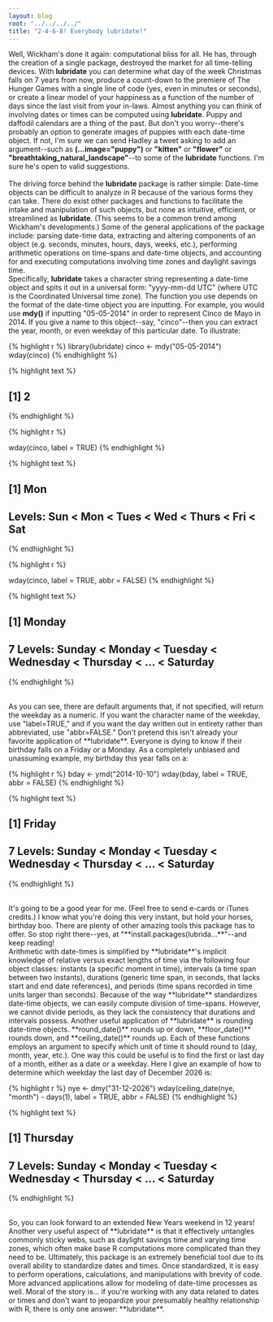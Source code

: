 ```yaml
---
layout: blog
root: "../../../../"
title: "2-4-6-8! Everybody lubridate!"
---
```




Well, Wickham's done it again: computational bliss for all. He has, through the creation of a single package, destroyed the market for all time-telling devices. With **lubridate** you can determine what day of the week Christmas falls on 7 years from now, produce a count-down to the premiere of The Hunger Games with a single line of code (yes, even in minutes or seconds), or create a linear model of your happiness as a function of the number of days since the last visit from your in-laws. Almost anything you can think of involving dates or times can be computed using **lubridate**. Puppy and daffodil calendars are a thing of the past. But don't you worry--there's probably an option to generate images of puppies with each date-time object. If not, I'm sure we can send Hadley a tweet asking to add an argument--such as **(...image="puppy")** or **"kitten"** or **"flower"** or **"breathtaking_natural_landscape"**--to some of the **lubridate** functions. I'm sure he's open to valid suggestions.
</br>  
The driving force behind the **lubridate** package is rather simple:  Date-time objects can be difficult to analyze in R because of the various forms they can take. There do exist other packages and functions to facilitate the intake and manipulation of such objects, but none as intuitive, efficient, or streamlined as **lubridate**. (This seems to be a common trend among Wickham's developments.) Some of the general applications of the package include: parsing date-time data, extracting and altering components of an object (e.g. seconds, minutes, hours, days, weeks, etc.), performing arithmetic operations on time-spans and date-time objects, and accounting for and executing computations involving time zones and daylight savings time. 
</br>
Specifically, **lubridate** takes a character string representing a date-time object and spits it out in a universal form:  "yyyy-mm-dd UTC" (where UTC is the Coordinated Universal time zone). The function you use depends on the format of the date-time object you are inputting. For example, you would use **mdy()** if inputting "05-05-2014" in order to represent Cinco de Mayo in 2014. If you give a name to this object--say, "cinco"--then you can extract the year, month, or even weekday of this particular date. To illustrate:
</br>

{% highlight r %}
library(lubridate)
cinco <- mdy("05-05-2014")
wday(cinco)
{% endhighlight %}



{% highlight text %}
## [1] 2
{% endhighlight %}



{% highlight r %}

wday(cinco, label = TRUE)
{% endhighlight %}



{% highlight text %}
## [1] Mon
## Levels: Sun < Mon < Tues < Wed < Thurs < Fri < Sat
{% endhighlight %}



{% highlight r %}

wday(cinco, label = TRUE, abbr = FALSE)
{% endhighlight %}



{% highlight text %}
## [1] Monday
## 7 Levels: Sunday < Monday < Tuesday < Wednesday < Thursday < ... < Saturday
{% endhighlight %}

</br>
As you can see, there are default arguments that, if not specified, will return the weekday as a numeric. If you want the character name of the weekday, use "label=TRUE," and if you want the day written out in entirety rather than abbreviated, use "abbr=FALSE." Don't pretend this isn't already your favorite application of **lubridate**. Everyone is dying to know if their birthday falls on a Friday or a Monday. As a completely unbiased and unassuming example, my birthday this year falls on a:
</br>

{% highlight r %}
bday <- ymd("2014-10-10")
wday(bday, label = TRUE, abbr = FALSE)
{% endhighlight %}



{% highlight text %}
## [1] Friday
## 7 Levels: Sunday < Monday < Tuesday < Wednesday < Thursday < ... < Saturday
{% endhighlight %}

</br>
It's going to be a good year for me. (Feel free to send e-cards or iTunes credits.) I know what you're doing this very instant, but hold your horses, birthday boo. There are plenty of other amazing tools this package has to offer. So stop right there--yes, at "**install.packages(lubrida...**"--and keep reading!
</br>
Arithmetic with date-times is simplified by **lubridate**'s implicit knowledge of relative versus exact lengths of time via the following four object classes: instants (a specific moment in time), intervals (a time span between two instants), durations (generic time span, in seconds, that lacks start and end date references), and periods (time spans recorded in time units larger than seconds). Because of the way **lubridate** standardizes date-time objects, we can easily compute division of time-spans. However, we cannot divide periods, as they lack the consistency that durations and intervals possess. Another useful application of **lubridate** is rounding date-time objects. **round_date()** rounds up or down, **floor_date()** rounds down, and **ceiling_date()** rounds up. Each of these functions employs an argument to specify which unit of time it should round to (day, month, year, etc.). One way this could be useful is to find the first or last day of a month, either as a date or a weekday. Here I give an example of how to determine which weekday the last day of December 2026 is:
</br>

{% highlight r %}
nye <- dmy("31-12-2026")
wday(ceiling_date(nye, "month") - days(1), label = TRUE, abbr = FALSE)
{% endhighlight %}



{% highlight text %}
## [1] Thursday
## 7 Levels: Sunday < Monday < Tuesday < Wednesday < Thursday < ... < Saturday
{% endhighlight %}

</br>
So, you can look forward to an extended New Years weekend in 12 years!
</br>
Another very useful aspect of **lubridate** is that it effectively untangles commonly sticky webs, such as daylight savings time and varying time zones, which often make base R computations more complicated than they need to be. Ultimately, this package is an extremely beneficial tool due to its overall ability to standardize dates and times. Once standardized, it is easy to perform operations, calculations, and manipulations with brevity of code. More advanced applications allow for modeling of date-time processes as well. Moral of the story is... if you're working with any data related to dates or times and don't want to jeopardize your presumably healthy relationship with R, there is only one answer: **lubridate**.

